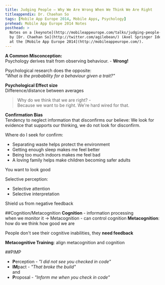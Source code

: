 ```yaml
---
title: Judging People – Why We Are Wrong When We Think We Are Right
titleappendix: Dr. Chaehan So
tags: [Mobile App Europe 2014, Mobile Apps, Psychology]
prehead: Mobile App Europe 2014 Notes
posthead: >
  Notes on a [keynote](http://mobileappeurope.com/talks/judging-people-wrong-think-right/ "Keynote: Judging People – Why We Are Wrong When We Think We Are Right")
  by [Dr. Chaehan So](http://twitter.com/agilebean/) (Axel Springer Ideas Engineering)
  at the [Mobile App Europe 2014](http://mobileappeurope.com/).
---
```


**A Common Misconception:**  
Psychology derives trait from observing behaviour. - **Wrong!**

Psychological research does the opposite:  
*"What is the probability for a behaviour given a trait?"*

**Psychological Effect size**  
Difference/distance between averages

>Why do we think that we are right? -  
Because we want to be right. We're hard wired for that.

**Confirmation Bias**  
Tendency to neglect information that disconfirms our believe: We look for evidence that supports our thinking, we do not look for disconfirm.

Where do I seek for confirm:

* Separating waste helps protect the environment
* Getting enough sleep makes me feel better
* Being too much indoors makes me feel bad
* A loving family helps make children becoming safer adults

You want to look good

Selective perception:

* Selective attention
* Selective interpretation 

Shield us from negative feedback

##Cognition/Metacognition
**Cognition** - information processing  
when we monitor it -> Metacognition - can control cognition
**Metacognition**: how do we think how good we are

People don't see their cognitive inabilities, they **need feedback**

**Metacognitive Training**: align metacognition and cognition

##PIMP 

* **P**erception - *"I did not see you checked in code"*
* **IM**pact - *"That broke the build"*  
  and
* **P**roposal - *"Inform me when you check in code"*
